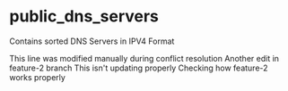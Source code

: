 # public_dns_servers
Contains sorted DNS Servers in IPV4 Format

This line was modified manually during conflict resolution
Another edit in feature-2 branch
This isn't updating properly
Checking how feature-2 works properly 
